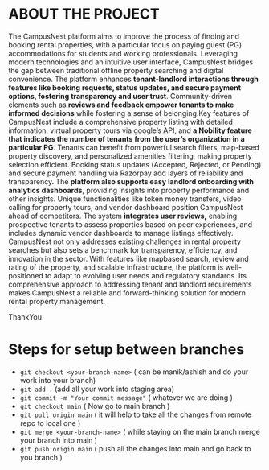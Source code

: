 # ABOUT THE PROJECT

 The CampusNest platform aims to improve the process of finding and booking rental
properties, with a particular focus on paying guest (PG) accommodations for students and
working professionals. Leveraging modern technologies and an intuitive user interface,
CampusNest bridges the gap between traditional offline property searching and digital
convenience. The platform enhances **tenant-landlord interactions through features like booking
requests, status updates, and secure payment options, fostering transparency and user
trust**. Community-driven elements such as **reviews and feedback empower tenants to make
informed decisions** while fostering a sense of belonging.Key features of CampusNest include a
comprehensive property listing with detailed information, virtual property tours via
google’s API, and **a Nobility feature that indicates the number of tenants from the user’s
organization in a particular PG**. Tenants can benefit from powerful search filters, map-based
property discovery, and personalized amenities filtering, making property selection efficient. Booking status updates (Accepted, Rejected, or Pending) and secure payment handling via Razorpay add layers of reliability and transparency. The **platform also supports easy landlord
onboarding with analytics dashboards**, providing insights into property performance and other insights.
Unique functionalities like token money transfers, video calling for property tours, and vendor
dashboard position CampusNest ahead of competitors. The system **integrates user reviews,**
enabling prospective tenants to assess properties based on peer experiences, and includes dynamic
vendor dashboards to manage listings effectively.
CampusNest not only addresses existing challenges in rental property searches but also sets a
benchmark for transparency, efficiency, and innovation in the sector. With features like mapbased search, review and rating of the property, and scalable infrastructure, the platform is well-positioned to adapt to evolving user needs and regulatory standards. Its comprehensive
approach to addressing tenant and landlord requirements makes CampusNest a reliable and
forward-thinking solution for modern rental property management.

ThankYou




# Steps for setup between branches 

- `git checkout <your-branch-name>`  ( can be manik/ashish   and do your work into your branch)
- `git add .`  (add all your work into staging area)
- `git commit -m "Your commit message"` ( whatever we are doing )
- `git checkout main`  ( Now go to main branch )
- `git pull origin main` ( it will help to take all the changes from remote repo to local one )
- `git merge <your-branch-name>` ( while staying on the main branch merge your branch into main )
- `git push origin main` ( push all the changes into main and go back to you branch )
